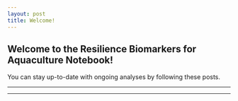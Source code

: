 ```yaml
---
layout: post
title: Welcome!
---
```


## Welcome to the Resilience Biomarkers for Aquaculture Notebook!

You can stay up-to-date with ongoing analyses by following these posts.



----
****

